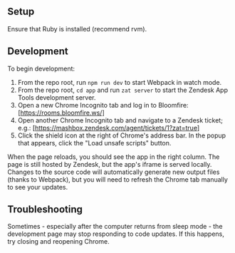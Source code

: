 ## Setup

Ensure that Ruby is installed (recommend rvm).

## Development

To begin development:

1. From the repo root, run `npm run dev` to start Webpack in watch mode.
1. From the repo root, `cd app` and run `zat server` to start the Zendesk App Tools development server.
1. Open a new Chrome Incognito tab and log in to Bloomfire: [https://rooms.bloomfire.ws/]
1. Open another Chrome Incognito tab and navigate to a Zendesk ticket; e.g.: [https://mashbox.zendesk.com/agent/tickets/1?zat=true]
1. Click the shield icon at the right of Chrome's address bar. In the popup that appears, click the "Load unsafe scripts" button.

When the page reloads, you should see the app in the right column. The page is still hosted by Zendesk, but the app's iframe is served locally. Changes to the source code will automatically generate new output files (thanks to Webpack), but you will need to refresh the Chrome tab manually to see your updates.

## Troubleshooting

Sometimes - especially after the computer returns from sleep mode - the development page may stop responding to code updates. If this happens, try closing and reopening Chrome.
